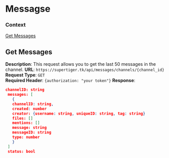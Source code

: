 # Messagse
### Context
[Get Messages](#get-messages)

## Get Messages
**Description**: This request allows you to get the last 50 messages in the channel.
**URL**: `https://supertiger.tk/api/messages/channels/{channel_id}`  
**Request Type**: `GET`  
**Required Header**: `{authorization: "your token"}`
 **Response**:
 ```json
 channelID: string
  messages: [
    {
    channelID: string,
    created: number
    creator: {username: string, uniqueID: string, tag: string}
    files: []
    mentions: []
    message: string
    messageID: string
    type: number
    }
  ]
  status: bool
 ```
